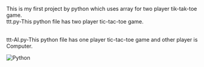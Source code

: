 This is my first project by python which uses array for two player tik-tak-toe game.
<br>
ttt.py-This python file has two player tic-tac-toe game.
</br>

<br>
ttt-AI.py-This python file has one player tic-tac-toe game and other player is Computer.
</br>

![Python](https://img.shields.io/badge/python-3670A0?style=for-the-badge&logo=python&logoColor=ffdd54)
